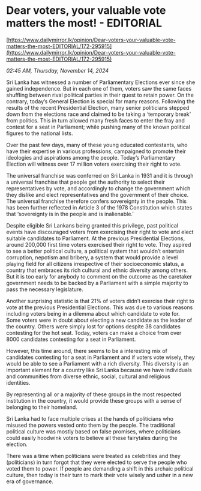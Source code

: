 # Dear voters, your valuable vote matters the most! - EDITORIAL

[https://www.dailymirror.lk/opinion/Dear-voters-your-valuable-vote-matters-the-most-EDITORIAL/172-295915](https://www.dailymirror.lk/opinion/Dear-voters-your-valuable-vote-matters-the-most-EDITORIAL/172-295915)

*02:45 AM, Thursday, November 14, 2024*

Sri Lanka has witnessed a number of Parliamentary Elections ever since she gained independence. But in each one of them, voters saw the same faces shuffling between rival political parties in their quest to retain power. On the contrary, today’s General Election is special for many reasons. Following the results of the recent Presidential Election, many senior politicians stepped down from the elections race and claimed to be taking a ‘temporary break’ from politics. This in turn allowed many fresh faces to enter the fray and contest for a seat in Parliament; while pushing many of the known political figures to the national lists.

Over the past few days, many of these young educated contestants, who have their expertise in various professions, campaigned to promote their ideologies and aspirations among the people. Today’s Parliamentary Election will witness over 17 million voters exercising their right to vote.

The universal franchise was conferred on Sri Lanka in 1931 and it is through a universal franchise that people get the authority to select their representatives by vote, and accordingly to change the government which they dislike and elect representatives and the government of their choice. The universal franchise therefore confers sovereignty in the people. This has been further reflected in Article 3 of the 1978 Constitution which states that ‘sovereignty is in the people and is inalienable.’

Despite eligible Sri Lankans being granted this privilege, past political events have discouraged voters from exercising their right to vote and elect suitable candidates to Parliament. At the previous Presidential Elections, around 200,000 first time voters exercised their right to vote. They aspired to see a better political culture, a political system that wouldn’t entertain corruption, nepotism and bribery, a system that would provide a level playing field for all citizens irrespective of their socioeconomic status, a country that embraces its rich cultural and ethnic diversity among others. But it is too early for anybody to comment on the outcome as the caretaker government needs to be backed by a Parliament with a simple majority to pass the necessary legislature.

Another surprising statistic is that 21% of voters didn’t exercise their right to vote at the previous Presidential Elections. This was due to various reasons including voters being in a dilemma about which candidate to vote for. Some voters were in doubt about electing a new candidate as the leader of the country. Others were simply lost for options despite 38 candidates contesting for the hot seat. Today, voters can make a choice from over 8000 candidates contesting for a seat in Parliament.

However, this time around, there seems to be a interesting mix of candidates contesting for a seat in Parliament and if voters vote wisely, they would be able to see a Parliament with a rich diversity. This diversity is an important element for a country like Sri Lanka because we have individuals and communities from diverse ethnic, social, cultural and religious identities.

By representing all or a majority of these groups in the most respected institution in the country, it would provide these groups with a sense of belonging to their homeland.

Sri Lanka had to face multiple crises at the hands of politicians who misused the powers vested onto them by the people. The traditional political culture was mostly based on false promises, where politicians could easily hoodwink voters to believe all these fairytales during the election.

There was a time when politicians were treated as celebrities and they (politicians) in turn forgot that they were elected to serve the people who voted them to power. If people are demanding a shift in this archaic political culture, then today is their turn to mark their vote wisely and usher in a new era of governance.

